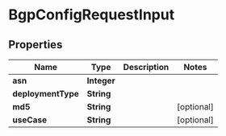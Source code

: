 
# BgpConfigRequestInput

## Properties
Name | Type | Description | Notes
------------ | ------------- | ------------- | -------------
**asn** | **Integer** |  | 
**deploymentType** | **String** |  | 
**md5** | **String** |  |  [optional]
**useCase** | **String** |  |  [optional]



